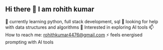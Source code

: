 Hi there 👋 I am rohith kumar
-------------------------------------------------------------------------
🌱 currently learning python, full stack development, sql
🤔 looking for help with data structures and algorithms
🧐 Interested in exploring AI tools
📫 How to reach me: rohithkumar4476@gmail.com
⚡ feels energised prompting with AI tools

